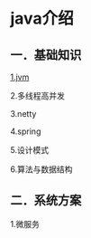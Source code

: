 # java介绍

## 一．基础知识

[1.jvm](jvm/index.md)

2.多线程高并发

3.netty

4.spring

5.设计模式

6.算法与数据结构

## 二．系统方案

1.微服务

